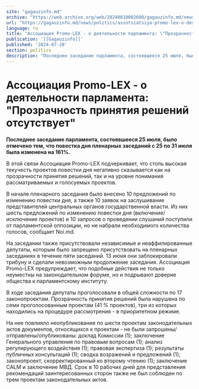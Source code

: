 ```yaml
---
site: "gagauzinfo.md"
archive: "https://web.archive.org/web/20240810002608/gagauzinfo.md/news/politics/assotsiatsiya-promo-lex-o-deyatelnosti-parlamenta-prozrachnost-prinyatiya-reshenii-otsutstvuet"
url: "https://gagauzinfo.md/news/politics/assotsiatsiya-promo-lex-o-deyatelnosti-parlamenta-prozrachnost-prinyatiya-reshenii-otsutstvuet"
language: ru
title: "Ассоциация Promo-LEX - о деятельности парламента: \"Прозрачность принятия решений отсутствует\""
publication: '[[Gagauzinfo]]'
published: '2024-07-28'
section: politics
description: "Последнее заседание парламента, состоявшееся 25 июля, было отмечено тем, что повестка дня пленарных заседаний с 25 по 31 июля была изменена на 161%."
---
```


# Ассоциация Promo-LEX - о деятельности парламента: "Прозрачность принятия решений отсутствует"

**Последнее заседание парламента, состоявшееся 25 июля, было отмечено тем, что повестка дня пленарных заседаний с 25 по 31 июля была изменена на 161%.**

В этой связи Ассоциация Promo-LEX подчеркивает, что столь высокая текучесть проектов повестки дня негативно сказывается как на прозрачности принятия решений, так и на уровне понимания рассматриваемых и голосуемых проектов.

В начале пленарного заседания было внесено 10 предложений по изменению повестки дня, а также 10 заявок на заслушивание представителей центральных органов государственной власти. Из них шесть предложений по изменению повестки дня (включение/исключение проектов) и 10 запросов о проведении слушаний поступили от парламентской оппозиции, но не набрали необходимого количества голосов, сообщает Noi.md.

На заседании также присутствовали независимые и неаффилированные депутаты, которым было запрещено присутствовать на пленарных заседаниях в течение пяти заседаний. 13 июня они заблокировали трибуну и сделали невозможным продолжение заседания. Ассоциация Promo-LEX предупреждает, что подобные действия не только неуместны на законодательном форуме, но и подрывают доверие общества к парламентскому институту.

В ходе заседания депутаты проголосовали в общей сложности по 17 законопроектам. Прозрачность принятия решений была нарушена по семи проголосованным проектам (41 % проектов), три из которых находились на процедуре рассмотрения - в приоритетном режиме.

На нее повлияло неопубликование по шести проектам законодательных актов документов, относящихся к проектам - не были запрошены/отправлены/опубликованы: доклад Комиссии (1); заключение Генерального управления по правовым вопросам (1); анализ регулирующего воздействия (1); правовая экспертиза (1); результаты публичных консультаций (1); сводка возражений и предложений (1); законопроект, скорректированный ко второму чтению (1); заключение CALM и заключение МВД. Срок в 10 рабочих дней для представления рекомендаций заинтересованных сторон также не был соблюден по трем проектам законодательных актов.